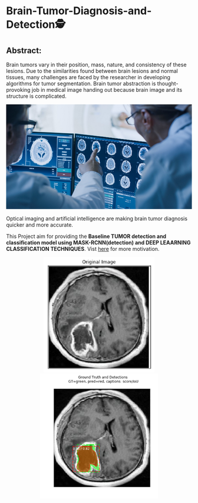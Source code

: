# Brain-Tumor-Diagnosis-and-Detection🕵

## Abstract:
Brain tumors vary in their position, mass, nature, and consistency of these lesions. Due to the similarities found between brain lesions and normal tissues, many challenges are faced by the researcher in developing algorithms for tumor segmentation. Brain tumor abstraction is thought-provoking job in medical image handing out because brain image and its structure is complicated.

<img src="Images/bt2.jpg" width="600" title="Tumor detection">

Optical imaging and artificial intelligence are making brain tumor diagnosis quicker and more accurate.

This Project aim for providing the **Baseline TUMOR detection and classification model using MASK-RCNN(detection) and DEEP LEAARNING CLASSIFICATION TECHNIQUES**. Vist <a href="https://youtu.be/UZZ08_fC7UU">here</a> for more motivation.

<p align="center">
  <img src="Images/out1.png" width="300" title="Input image">
  <img src="Images/out2.png" width="320" alt="Mask-Rcnn output image">
</p>

